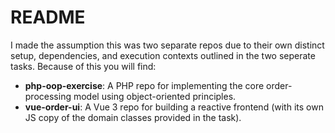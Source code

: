 # README

I made the assumption this was two separate repos due to their own distinct setup, dependencies, and execution contexts outlined in the two seperate tasks. Because of this you will find:

* **php-oop-exercise**: A PHP repo for implementing the core order-processing model using object-oriented principles.
* **vue-order-ui**: A Vue 3 repo for building a reactive frontend (with its own JS copy of the domain classes provided in the task).
